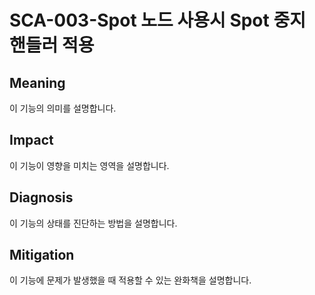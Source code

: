 # SCA-003-Spot 노드 사용시 Spot 중지 핸들러 적용

## Meaning
이 기능의 의미를 설명합니다.

## Impact
이 기능이 영향을 미치는 영역을 설명합니다.

## Diagnosis
이 기능의 상태를 진단하는 방법을 설명합니다.

## Mitigation
이 기능에 문제가 발생했을 때 적용할 수 있는 완화책을 설명합니다.
